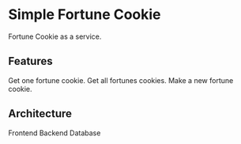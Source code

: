 # Simple Fortune Cookie

Fortune Cookie as a service.

## Features

Get one fortune cookie.
Get all fortunes cookies.
Make a new fortune cookie.

## Architecture

Frontend
Backend
Database

